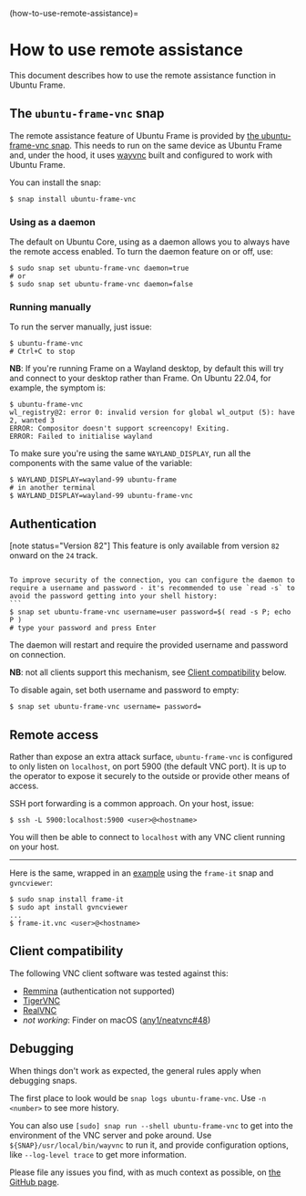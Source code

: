 (how-to-use-remote-assistance)=

# How to use remote assistance

This document describes how to use the remote assistance function in Ubuntu Frame.

## The `ubuntu-frame-vnc` snap

The remote assistance feature of Ubuntu Frame is provided by [the ubuntu-frame-vnc snap](https://snapcraft.io/ubuntu-frame-vnc). This needs to run on the same device as Ubuntu Frame and, under the hood, it uses [wayvnc](https://github.com/any1/wayvnc) built and configured to work with Ubuntu Frame.

You can install the snap:

```
$ snap install ubuntu-frame-vnc
```

### Using as a daemon

The default on Ubuntu Core, using as a daemon allows you to always have the remote access enabled. To turn the daemon feature on or off, use:

```
$ sudo snap set ubuntu-frame-vnc daemon=true
# or
$ sudo snap set ubuntu-frame-vnc daemon=false
```

### Running manually

To run the server manually, just issue:

```
$ ubuntu-frame-vnc
# Ctrl+C to stop
```

**NB**: If you're running Frame on a Wayland desktop, by default this will try and connect to your desktop rather than Frame. On Ubuntu 22.04, for example, the symptom is:

```
$ ubuntu-frame-vnc
wl_registry@2: error 0: invalid version for global wl_output (5): have 2, wanted 3
ERROR: Compositor doesn't support screencopy! Exiting.
ERROR: Failed to initialise wayland
```

To make sure you're using the same `WAYLAND_DISPLAY`, run all the components with the same value of the variable:

```
$ WAYLAND_DISPLAY=wayland-99 ubuntu-frame
# in another terminal
$ WAYLAND_DISPLAY=wayland-99 ubuntu-frame-vnc
```

## Authentication

[note status="Version 82"]
This feature is only available from version `82` onward on the `24` track.

````

To improve security of the connection, you can configure the daemon to require a username and password - it's recommended to use `read -s` to avoid the password getting into your shell history:
```
$ snap set ubuntu-frame-vnc username=user password=$( read -s P; echo P )
# type your password and press Enter
````

The daemon will restart and require the provided username and password on connection.

**NB**: not all clients support this mechanism, see [Client compatibility](#client-compatibility) below.

To disable again, set both username and password to empty:

```
$ snap set ubuntu-frame-vnc username= password=
```

## Remote access

Rather than expose an extra attack surface, `ubuntu-frame-vnc` is configured to only listen on `localhost`, on port 5900 (the default VNC port). It is up to the operator to expose it securely to the outside or provide other means of access.

SSH port forwarding is a common approach. On your host, issue:

```
$ ssh -L 5900:localhost:5900 <user>@<hostname>
```

You will then be able to connect to `localhost` with any VNC client running on your host.

______________________________________________________________________

Here is the same, wrapped in an [example](https://github.com/AlanGriffiths/frame-it/blob/master/frame-it/frame-it-vnc) using the `frame-it` snap and `gvncviewer`:

```
$ sudo snap install frame-it
$ sudo apt install gvncviewer
...
$ frame-it.vnc <user>@<hostname>
```

## Client compatibility

The following VNC client software was tested against this:

- [Remmina](https://remmina.org/) (authentication not supported)
- [TigerVNC](https://tigervnc.org/)
- [RealVNC](https://www.realvnc.com/)
- *not working*: Finder on macOS ([any1/neatvnc#48](https://github.com/any1/neatvnc/issues/48))

## Debugging

When things don't work as expected, the general rules apply when debugging snaps.

The first place to look would be `snap logs ubuntu-frame-vnc`. Use `-n <number>` to see more history.

You can also use `[sudo] snap run --shell ubuntu-frame-vnc` to get into the environment of the VNC server and poke around. Use `${SNAP}/usr/local/bin/wayvnc` to run it, and provide configuration options, like `--log-level trace` to get more information.

Please file any issues you find, with as much context as possible, on [the GitHub page](https://github.com/canonical/ubuntu-frame-vnc/issues).
